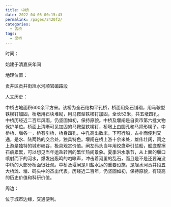 ```yaml
---
title: 中桥
date: 2022-04-05 00:15:43
permalink: /pages/2420f2/
categories:
  - 古桥
tags:
  - 梁桥 
---
```

时间：

始建于清嘉庆年间

地理位置：

贡井区贡井街旭水河顺岩碥路段

人文历史：

中桥占地面积600余平方米。该桥为全石结构平孔桥，桥面用条石铺砌，用马鞍型铁楔钉加固，桥墩用石块堆砌，用马鞍型铁楔钉加固，全长52米，共五墩四孔。中桥历经近二百年风雨，仍坚固如初，保持原貌。中桥及堰闸是自贡市第六批文物保护单位。桥面上清晰可见加固的马鞍型铁楔钉，桥墩上由圆孔和马蹄形楔子。中桥桥、堰各一，桥有引桥，桥身四孔，中孔高出数米，下可行船，古朴而便利交通，是水、陆两路的交合处，独具特色。堰闸在桥上游十余米处，雄伟壮阔，闸之上游是独特的城市峡谷，极具观赏价值。闸左码头当年用绞盘牵引盐船，船底摩擦石痕累累，可以想见当年运盐转闸的繁忙热闹景象。夏季洪水季节，从上面的堰口喷射而下的河水，爆发出轰鸣的咆哮声，冲击着河里的乱石，而且是不是还要淹没中桥的大部分桥面很壮观。中桥及堰闸是川盐水运的重要设施，是旭水河贡井段五大桥滩、堰、码头中的杰出代表。历经近二百年，仍坚固如初，保持原貌，有较高的历史价值和科研价值。

周边：

位于城市边缘，交通便利。
